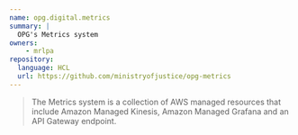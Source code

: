 ```yaml
---
name: opg.digital.metrics
summary: |
  OPG's Metrics system
owners:
    - mrlpa
repository:
  language: HCL
  url: https://github.com/ministryofjustice/opg-metrics
---
```


> The Metrics system is a collection of AWS managed resources that include Amazon Managed Kinesis, Amazon Managed Grafana and an API Gateway endpoint.
